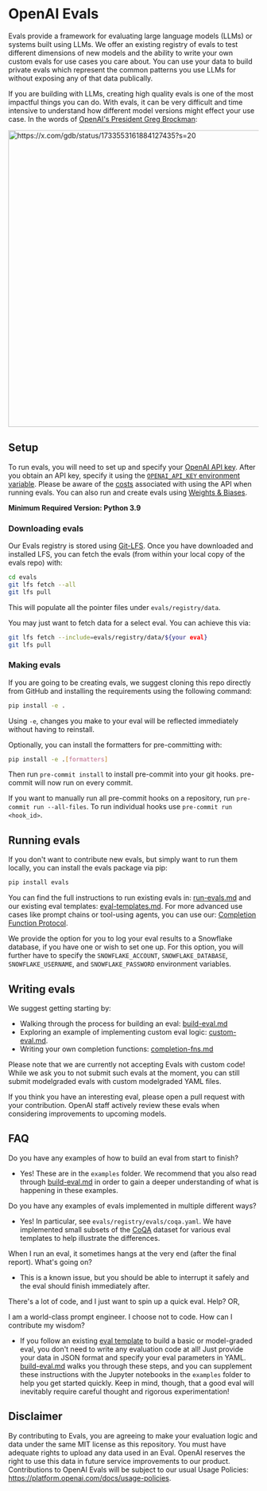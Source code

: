 # OpenAI Evals

Evals provide a framework for evaluating large language models (LLMs) or systems built using LLMs. We offer an existing registry of evals to test different dimensions of new models and the ability to write your own custom evals for use cases you care about. You can use your data to build private evals which represent the common patterns you use LLMs for without exposing any of that data publically.

If you are building with LLMs, creating high quality evals is one of the most impactful things you can do. With evals, it can be very difficult and time intensive to understand how different model versions might effect your use case. In the words of [OpenAI's President Greg Brockman](https://twitter.com/gdb/status/1733553161884127435):

<img width="596" alt="https://x.com/gdb/status/1733553161884127435?s=20" src="https://github.com/openai/evals/assets/35577566/ce7840ff-43a8-4d88-bb2f-6b207410333b">

## Setup

To run evals, you will need to set up and specify your [OpenAI API key](https://platform.openai.com/account/api-keys). After you obtain an API key, specify it using the [`OPENAI_API_KEY` environment variable](https://platform.openai.com/docs/quickstart/step-2-setup-your-api-key). Please be aware of the [costs](https://openai.com/pricing) associated with using the API when running evals. You can also run and create evals using [Weights & Biases](https://wandb.ai/wandb_fc/openai-evals/reports/OpenAI-Evals-Demo-Using-W-B-Prompts-to-Run-Evaluations--Vmlldzo0MTI4ODA3).

**Minimum Required Version: Python 3.9**

### Downloading evals

Our Evals registry is stored using [Git-LFS](https://git-lfs.com/). Once you have downloaded and installed LFS, you can fetch the evals (from within your local copy of the evals repo) with:
```sh
cd evals
git lfs fetch --all
git lfs pull
```

This will populate all the pointer files under `evals/registry/data`.

You may just want to fetch data for a select eval. You can achieve this via:
```sh
git lfs fetch --include=evals/registry/data/${your eval}
git lfs pull
```

### Making evals

If you are going to be creating evals, we suggest cloning this repo directly from GitHub and installing the requirements using the following command:

```sh
pip install -e .
```

Using `-e`, changes you make to your eval will be reflected immediately without having to reinstall.

Optionally, you can install the formatters for pre-committing with:

```sh
pip install -e .[formatters]
```

Then run `pre-commit install` to install pre-commit into your git hooks. pre-commit will now run on every commit.

If you want to manually run all pre-commit hooks on a repository, run `pre-commit run --all-files`. To run individual hooks use `pre-commit run <hook_id>`.

## Running evals

If you don't want to contribute new evals, but simply want to run them locally, you can install the evals package via pip:

```sh
pip install evals
```

You can find the full instructions to run existing evals in: [run-evals.md](docs/run-evals.md) and our existing eval templates: [eval-templates.md](docs/eval-templates.md). For more advanced use cases like prompt chains or tool-using agents, you can use our: [Completion Function Protocol](docs/completion-fns.md).

We provide the option for you to log your eval results to a Snowflake database, if you have one or wish to set one up. For this option, you will further have to specify the `SNOWFLAKE_ACCOUNT`, `SNOWFLAKE_DATABASE`, `SNOWFLAKE_USERNAME`, and `SNOWFLAKE_PASSWORD` environment variables.

## Writing evals

We suggest getting starting by: 

- Walking through the process for building an eval: [build-eval.md](docs/build-eval.md)
- Exploring an example of implementing custom eval logic: [custom-eval.md](docs/custom-eval.md).
- Writing your own completion functions: [completion-fns.md](docs/completion-fns.md)

Please note that we are currently not accepting Evals with custom code! While we ask you to not submit such evals at the moment, you can still submit modelgraded evals with custom modelgraded YAML files.

If you think you have an interesting eval, please open a pull request with your contribution. OpenAI staff actively review these evals when considering improvements to upcoming models.

## FAQ

Do you have any examples of how to build an eval from start to finish?

- Yes! These are in the `examples` folder. We recommend that you also read through [build-eval.md](docs/build-eval.md) in order to gain a deeper understanding of what is happening in these examples.

Do you have any examples of evals implemented in multiple different ways?

- Yes! In particular, see `evals/registry/evals/coqa.yaml`. We have implemented small subsets of the [CoQA](https://stanfordnlp.github.io/coqa/) dataset for various eval templates to help illustrate the differences.

When I run an eval, it sometimes hangs at the very end (after the final report). What's going on?

- This is a known issue, but you should be able to interrupt it safely and the eval should finish immediately after.

There's a lot of code, and I just want to spin up a quick eval. Help? OR,

I am a world-class prompt engineer. I choose not to code. How can I contribute my wisdom?

- If you follow an existing [eval template](docs/eval-templates.md) to build a basic or model-graded eval, you don't need to write any evaluation code at all! Just provide your data in JSON format and specify your eval parameters in YAML. [build-eval.md](docs/build-eval.md) walks you through these steps, and you can supplement these instructions with the Jupyter notebooks in the `examples` folder to help you get started quickly. Keep in mind, though, that a good eval will inevitably require careful thought and rigorous experimentation!

## Disclaimer

By contributing to Evals, you are agreeing to make your evaluation logic and data under the same MIT license as this repository. You must have adequate rights to upload any data used in an Eval. OpenAI reserves the right to use this data in future service improvements to our product. Contributions to OpenAI Evals will be subject to our usual Usage Policies: https://platform.openai.com/docs/usage-policies.
